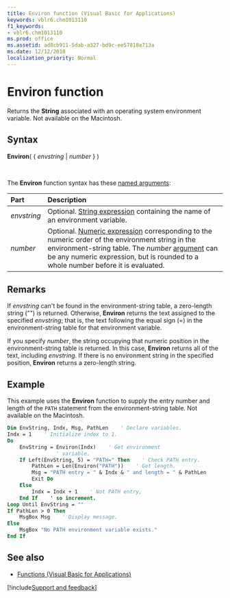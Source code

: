 ```yaml
---
title: Environ function (Visual Basic for Applications)
keywords: vblr6.chm1013110
f1_keywords:
- vblr6.chm1013110
ms.prod: office
ms.assetid: ad8cb911-5dab-a327-bd9c-ee57818a713a
ms.date: 12/12/2018
localization_priority: Normal
---
```



# Environ function

Returns the **String** associated with an operating system environment variable. Not available on the Macintosh.

## Syntax

**Environ**( { _envstring_ | _number_ } )

<br/>

The **Environ** function syntax has these [named arguments](../../Glossary/vbe-glossary.md#named-argument):

|Part|Description|
|:-----|:-----|
|_envstring_|Optional. [String expression](../../Glossary/vbe-glossary.md#string-expression) containing the name of an environment variable.|
|_number_|Optional. [Numeric expression](../../Glossary/vbe-glossary.md#numeric-expression) corresponding to the numeric order of the environment string in the environment-string table. The _number_ [argument](../../Glossary/vbe-glossary.md#argument) can be any numeric expression, but is rounded to a whole number before it is evaluated.|

## Remarks

If _envstring_ can't be found in the environment-string table, a zero-length string ("") is returned. Otherwise, **Environ** returns the text assigned to the specified _envstring_; that is, the text following the equal sign (=) in the environment-string table for that environment variable.

If you specify _number_, the string occupying that numeric position in the environment-string table is returned. In this case, **Environ** returns all of the text, including _envstring_. If there is no environment string in the specified position, **Environ** returns a zero-length string.

## Example

This example uses the **Environ** function to supply the entry number and length of the `PATH` statement from the environment-string table. Not available on the Macintosh.


```vb
Dim EnvString, Indx, Msg, PathLen    ' Declare variables.
Indx = 1    ' Initialize index to 1.
Do
    EnvString = Environ(Indx)    ' Get environment 
                ' variable.
    If Left(EnvString, 5) = "PATH=" Then    ' Check PATH entry.
        PathLen = Len(Environ("PATH"))    ' Get length.
        Msg = "PATH entry = " & Indx & " and length = " & PathLen
        Exit Do
    Else
        Indx = Indx + 1    ' Not PATH entry,
    End If    ' so increment.
Loop Until EnvString = ""
If PathLen > 0 Then
    MsgBox Msg    ' Display message.
Else
    MsgBox "No PATH environment variable exists."
End If

```

## See also

- [Functions (Visual Basic for Applications)](../functions-visual-basic-for-applications.md)

[!include[Support and feedback](~/includes/feedback-boilerplate.md)]
